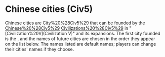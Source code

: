 # Chinese cities (Civ5)

Chinese cities are [City%20%28Civ5%29](cities) that can be founded by the [Chinese%20%28Civ5%29](Chinese) [Civilizations%20%28Civ5%29](civilization) in "[Civilization%20V](Civilization V)" and its expansions. The first city founded is the , and the names of future cities are chosen in the order they appear on the list below.
The names listed are default names; players can change their cities' names if they choose.